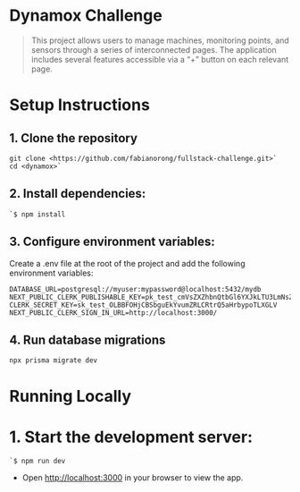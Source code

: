 # Dynamox Challenge
> This project allows users to manage machines, monitoring points, and sensors through a series of interconnected pages. The application includes several features accessible via a “+” button on each relevant page.

# Setup Instructions
## 1. Clone the repository 
```
git clone <https://github.com/fabianorong/fullstack-challenge.git>` 
cd <dynamox>`
```

## 2. Install dependencies:
```
`$ npm install
```

## 3. Configure environment variables:
Create a .env file at the root of the project and add the following environment variables:
```
DATABASE_URL=postgresql://myuser:mypassword@localhost:5432/mydb
NEXT_PUBLIC_CLERK_PUBLISHABLE_KEY=pk_test_cmVsZXZhbnQtbGl6YXJkLTU3LmNsZXJrLmFjY291bnRzLmRldiQ
CLERK_SECRET_KEY=sk_test_OLBBFOHjCBSbguEkYvumZRLCRtrQ5aHrbypoTLXGLV
NEXT_PUBLIC_CLERK_SIGN_IN_URL=http://localhost:3000/
```
## 4. Run database migrations
```
npx prisma migrate dev
```


# Running Locally
# 1. Start the development server:
```
`$ npm run dev
```

-  Open [http://localhost:3000](http://localhost:3000) in your browser to view the app.